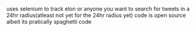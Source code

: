 uses selenium to track elon or anyone you want to search for tweets in a 24hr radius(atleast not yet for the 24hr radius yet) code is open source albeit its pratically spaghetti code
